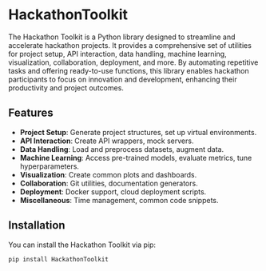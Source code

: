 # HackathonToolkit

The Hackathon Toolkit is a Python library designed to streamline and accelerate hackathon projects. It provides a comprehensive set of utilities for project setup, API interaction, data handling, machine learning, visualization, collaboration, deployment, and more. By automating repetitive tasks and offering ready-to-use functions, this library enables hackathon participants to focus on innovation and development, enhancing their productivity and project outcomes.

## Features

- **Project Setup**: Generate project structures, set up virtual environments.
- **API Interaction**: Create API wrappers, mock servers.
- **Data Handling**: Load and preprocess datasets, augment data.
- **Machine Learning**: Access pre-trained models, evaluate metrics, tune hyperparameters.
- **Visualization**: Create common plots and dashboards.
- **Collaboration**: Git utilities, documentation generators.
- **Deployment**: Docker support, cloud deployment scripts.
- **Miscellaneous**: Time management, common code snippets.

## Installation

You can install the Hackathon Toolkit via pip:

```bash
pip install HackathonToolkit
```
